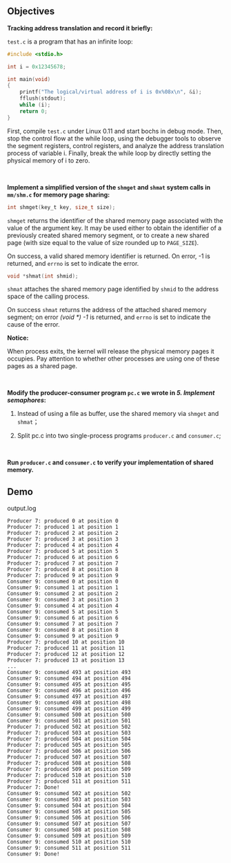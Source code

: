 ## Objectives

**Tracking address translation and record it briefly:**

`test.c` is a program that has an infinite loop:

```c
#include <stdio.h>

int i = 0x12345678;

int main(void)
{
    printf("The logical/virtual address of i is 0x%08x\n", &i);
    fflush(stdout);
    while (i);
    return 0;
}

```

First, compile `test.c` under Linux 0.11 and start bochs in debug mode. Then, stop the control flow at the while loop, using the debugger tools to observe the segment registers, control registers, and analyze the address translation process of variable i. Finally, break the while loop by directly setting the physical memory of i to zero.

<br />

**Implement a simplified version of the `shmget` and `shmat` system calls in `mm/shm.c` for memory page sharing:**

```c
int shmget(key_t key, size_t size);
```

`shmget` returns the identifier of the shared memory page associated with the value of the argument key.  It may be used either to obtain the identifier of a previously created shared memory segment, or to create a new shared page (with size equal to the value of size rounded up to `PAGE_SIZE`).

On success, a valid shared memory identifier is returned.  On error, -1 is returned, and `errno` is set to indicate the error.

```c
void *shmat(int shmid);
```

`shmat` attaches the shared memory page identified by `shmid` to the address space of the calling process.

On success `shmat` returns the address of the attached shared memory segment; on error *(void \*) -1* is returned, and `errno` is set to indicate the cause of the error. 

**Notice:**

When process exits, the kernel will release the physical memory pages it occupies. Pay attention to whether other processes are using one of these pages as a shared page.

<br />

**Modify the producer-consumer program `pc.c` we wrote in *5. Implement semaphores*:**

1. Instead of using a file as buffer, use the shared memory via `shmget` and `shmat`；

2. Split pc.c into two single-process programs `producer.c` and `consumer.c`;

<br />

**Run `producer.c` and `consumer.c` to verify your implementation of shared memory.**

## Demo

output.log

```
Producer 7: produced 0 at position 0
Producer 7: produced 1 at position 1
Producer 7: produced 2 at position 2
Producer 7: produced 3 at position 3
Producer 7: produced 4 at position 4
Producer 7: produced 5 at position 5
Producer 7: produced 6 at position 6
Producer 7: produced 7 at position 7
Producer 7: produced 8 at position 8
Producer 7: produced 9 at position 9
Consumer 9: consumed 0 at position 0
Consumer 9: consumed 1 at position 1
Consumer 9: consumed 2 at position 2
Consumer 9: consumed 3 at position 3
Consumer 9: consumed 4 at position 4
Consumer 9: consumed 5 at position 5
Consumer 9: consumed 6 at position 6
Consumer 9: consumed 7 at position 7
Consumer 9: consumed 8 at position 8
Consumer 9: consumed 9 at position 9
Producer 7: produced 10 at position 10
Producer 7: produced 11 at position 11
Producer 7: produced 12 at position 12
Producer 7: produced 13 at position 13
...
Consumer 9: consumed 493 at position 493
Consumer 9: consumed 494 at position 494
Consumer 9: consumed 495 at position 495
Consumer 9: consumed 496 at position 496
Consumer 9: consumed 497 at position 497
Consumer 9: consumed 498 at position 498
Consumer 9: consumed 499 at position 499
Consumer 9: consumed 500 at position 500
Consumer 9: consumed 501 at position 501
Producer 7: produced 502 at position 502
Producer 7: produced 503 at position 503
Producer 7: produced 504 at position 504
Producer 7: produced 505 at position 505
Producer 7: produced 506 at position 506
Producer 7: produced 507 at position 507
Producer 7: produced 508 at position 508
Producer 7: produced 509 at position 509
Producer 7: produced 510 at position 510
Producer 7: produced 511 at position 511
Producer 7: Done!
Consumer 9: consumed 502 at position 502
Consumer 9: consumed 503 at position 503
Consumer 9: consumed 504 at position 504
Consumer 9: consumed 505 at position 505
Consumer 9: consumed 506 at position 506
Consumer 9: consumed 507 at position 507
Consumer 9: consumed 508 at position 508
Consumer 9: consumed 509 at position 509
Consumer 9: consumed 510 at position 510
Consumer 9: consumed 511 at position 511
Consumer 9: Done!

```

